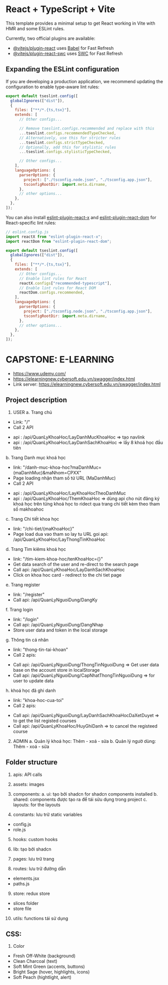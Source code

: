 # React + TypeScript + Vite

This template provides a minimal setup to get React working in Vite with HMR and some ESLint rules.

Currently, two official plugins are available:

- [@vitejs/plugin-react](https://github.com/vitejs/vite-plugin-react/blob/main/packages/plugin-react) uses [Babel](https://babeljs.io/) for Fast Refresh
- [@vitejs/plugin-react-swc](https://github.com/vitejs/vite-plugin-react/blob/main/packages/plugin-react-swc) uses [SWC](https://swc.rs/) for Fast Refresh

## Expanding the ESLint configuration

If you are developing a production application, we recommend updating the configuration to enable type-aware lint rules:

```js
export default tseslint.config([
  globalIgnores(["dist"]),
  {
    files: ["**/*.{ts,tsx}"],
    extends: [
      // Other configs...

      // Remove tseslint.configs.recommended and replace with this
      ...tseslint.configs.recommendedTypeChecked,
      // Alternatively, use this for stricter rules
      ...tseslint.configs.strictTypeChecked,
      // Optionally, add this for stylistic rules
      ...tseslint.configs.stylisticTypeChecked,

      // Other configs...
    ],
    languageOptions: {
      parserOptions: {
        project: ["./tsconfig.node.json", "./tsconfig.app.json"],
        tsconfigRootDir: import.meta.dirname,
      },
      // other options...
    },
  },
]);
```

You can also install [eslint-plugin-react-x](https://github.com/Rel1cx/eslint-react/tree/main/packages/plugins/eslint-plugin-react-x) and [eslint-plugin-react-dom](https://github.com/Rel1cx/eslint-react/tree/main/packages/plugins/eslint-plugin-react-dom) for React-specific lint rules:

```js
// eslint.config.js
import reactX from "eslint-plugin-react-x";
import reactDom from "eslint-plugin-react-dom";

export default tseslint.config([
  globalIgnores(["dist"]),
  {
    files: ["**/*.{ts,tsx}"],
    extends: [
      // Other configs...
      // Enable lint rules for React
      reactX.configs["recommended-typescript"],
      // Enable lint rules for React DOM
      reactDom.configs.recommended,
    ],
    languageOptions: {
      parserOptions: {
        project: ["./tsconfig.node.json", "./tsconfig.app.json"],
        tsconfigRootDir: import.meta.dirname,
      },
      // other options...
    },
  },
]);
```

# CAPSTONE: E-LEARNING

- https://www.udemy.com/
- https://elearningnew.cybersoft.edu.vn/swagger/index.html
- Link server: https://elearningnew.cybersoft.edu.vn/swagger/index.html

## Project description

1. USER
   a. Trang chủ

- Link: "/"
- Call 2 API

* api : /api/QuanLyKhoaHoc/LayDanhMucKhoaHoc => tạo navlink
* api : /api/QuanLyKhoaHoc/LayDanhSachKhoaHoc => lấy 8 khoá học đầu tiên

b. Trang Danh mục khoá học

- link: "/danh-muc-khoa-hoc?maDanhMuc=(maDanhMuc)&maNhom=CPXX"
- Page loading nhận tham số từ URL (MaDanhMuc)
- Call 2 API

* api : /api/QuanLyKhoaHoc/LayKhoaHocTheoDanhMuc
* api : /api/QuanLyKhoaHoc/ThemKhoaHoc => dùng api cho nút đăng ký khoá học trên từng khoá học to ridect qua trang chi tiết kèm theo tham số makhoahoc

c. Trang Chi tiết khoa học

- link: "/chi-tiet/{maKhoaHoc}"
- Page load dua vao tham so lay tu URL goi api: /api/QuanLyKhoaHoc/LayThongTinKhoaHoc

d. Trang Tìm kiêms khoá học

- link: "/tim-kiem-khoa-hoc/tenKhoaHoc={}"
- Get data search of the user and re-direct to the search page
- Call api: /api/QuanLyKhoaHoc/LayDanhSachKhoaHoc
- Click on khoa hoc card - redirect to the chi tiet page

e. Trang register

- link: "/register"
- Call api: /api/QuanLyNguoiDung/DangKy

f. Trang login

- link: "/login"
- Call api: /api/QuanLyNguoiDung/DangNhap
- Store user data and token in the local storage

g. Thông tin cá nhân

- link: "thong-tin-tai-khoan"
- Call 2 apis:

* Call api: /api/QuanLyNguoiDung/ThongTinNguoiDung => Get user data base on the account store in localStorage
* Call api: /api/QuanLyNguoiDung/CapNhatThongTinNguoiDung => for user to update data

h. khoá học đã ghi danh

- link: "khoa-hoc-cua-toi"
- Call 2 apis:

* Call api: /api/QuanLyNguoiDung/LayDanhSachKhoaHocDaXetDuyet => to get the list registed courses
* Call api: /api/QuanLyKhoaHoc/HuyGhiDanh => to cancel the registeed course

2. ADMIN
   a. Quản lý khoá học: Thêm - xoá - sửa
   b. Quản lý ngườ dùng: Thêm - xoá - sửa

## Folder structure

1. apis: API calls

2. assets: images

3. components:
   a. ui: tạo bởi shadcn for shadcn components installed
   b. shared: components được tạo ra để tái sửu dụng trong project
   c. layouts: for the layouts

4. constants: lưu trữ static variables

- config.js
- role.js

5. hooks: custom hooks

6. lib: tạo bởi shadcn

7. pages: lưu trữ trang

8. routes: lưu trữ đường dẫn

- elements.jsx
- paths.js

9. store: redux store

- slices folder
- store file

10. utils: functions tái sử dụng

## CSS:

1. Color

- Fresh Off-White (background)
- Clean Charcoal (text)
- Soft Mint Green (accents, buttons)
- Bright Sage (hover, highlights, icons)
- Soft Peach (hightlight, alert)
